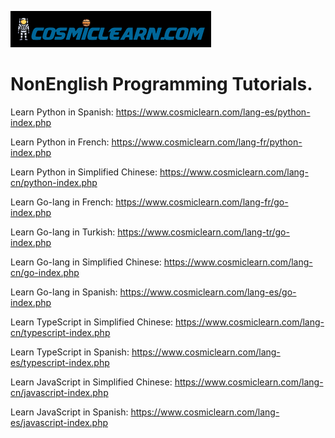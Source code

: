 ![Alt text](logo.png?raw=true "Title")

# NonEnglish Programming Tutorials.
Learn Python in Spanish: 
https://www.cosmiclearn.com/lang-es/python-index.php

Learn Python in French:
https://www.cosmiclearn.com/lang-fr/python-index.php

Learn Python in Simplified Chinese:
https://www.cosmiclearn.com/lang-cn/python-index.php

Learn Go-lang in French:
https://www.cosmiclearn.com/lang-fr/go-index.php

Learn Go-lang in Turkish:
https://www.cosmiclearn.com/lang-tr/go-index.php

Learn Go-lang in Simplified Chinese:
https://www.cosmiclearn.com/lang-cn/go-index.php

Learn Go-lang in Spanish:
https://www.cosmiclearn.com/lang-es/go-index.php

Learn TypeScript in Simplified Chinese:
https://www.cosmiclearn.com/lang-cn/typescript-index.php

Learn TypeScript in Spanish:
https://www.cosmiclearn.com/lang-es/typescript-index.php

Learn JavaScript in Simplified Chinese:
https://www.cosmiclearn.com/lang-cn/javascript-index.php

Learn JavaScript in Spanish:
https://www.cosmiclearn.com/lang-es/javascript-index.php
